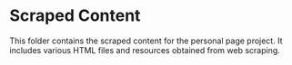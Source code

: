 # Scraped Content

This folder contains the scraped content for the personal page project. It includes various HTML files and resources obtained from web scraping.